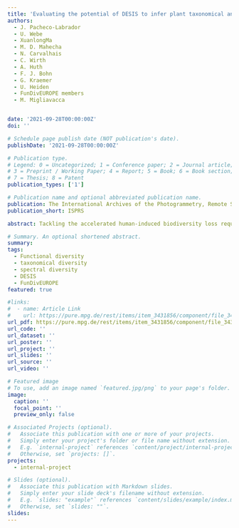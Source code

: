```yaml
---
title: 'Evaluating the potential of DESIS to infer plant taxonomical and functional diversities in European forests'
authors:
  - J. Pacheco-Labrador
  - U. Webe
  - XuanlongMa
  - M. D. Mahecha
  - N. Carvalhais
  - C. Wirth
  - A. Huth
  - F. J. Bohn
  - G. Kraemer
  - U. Heiden
  - FunDivEUROPE members
  - M. Migliavacca


date: '2021-09-28T00:00:00Z'
doi: ''

# Schedule page publish date (NOT publication's date).
publishDate: '2021-09-28T00:00:00Z'

# Publication type.
# Legend: 0 = Uncategorized; 1 = Conference paper; 2 = Journal article;
# 3 = Preprint / Working Paper; 4 = Report; 5 = Book; 6 = Book section;
# 7 = Thesis; 8 = Patent
publication_types: ['1']

# Publication name and optional abbreviated publication name.
publication: The International Archives of the Photogrammetry, Remote Sensing and Spatial Information Science
publication_short: ISPRS

abstract: Tackling the accelerated human-induced biodiversity loss requires tools able to map biodiversity and its changes globally. Remote sensing (RS) offers unique capabilities of characterizing Earth surfaces; therefore, it could map plant biodiversity continuously and globally. This approach is supported by the Spectral Variation Hypothesis (SVH), which states that spectra and species (taxonomic and trait) diversities are linked through environmental heterogeneity. In this work, we evaluate the capability of the DESIS hyperspectral imager to capture plant diversity patterns as measured in dedicated plots of the network FunDivEUROPE. We computed functional and taxonomical diversity metrics from field taxonomic, structural, and foliar measurements in vegetation plots sampled in Spain and Romania. In addition, we also computed functional diversity metrics both from the DESIS reflectance factors and from vegetation parameters estimated via inversion of a radiative transfer model. Results showed that only metrics computed from spectral reflectance were able to capture taxonomic variability in the area. However, the lack of sensitivity was related to the insufficient plot size and the lack of spatial match between remote sensing and field data, but also the differences between the information contained in the field traits and remote sensing data, and the potential uncertainties in the remote estimates of vegetation parameters. Thus, while DESIS showed some sensitivity to plant diversity, further efforts are needed to deploy suitable biodiversity evaluation and validation plots and networks that support the development of biodiversity remote sensing products.

# Summary. An optional shortened abstract.
summary: 
tags:
  - Functional diversity
  - taxonomical diversity
  - spectral diversity
  - DESIS
  - FunDivEUROPE
featured: true

#links:
#  - name: Article Link
#    url: https://pure.mpg.de/rest/items/item_3431856/component/file_3431857/content
url_pdf: https://pure.mpg.de/rest/items/item_3431856/component/file_3431857/content
url_code: ''
url_dataset: ''
url_poster: ''
url_project: ''
url_slides: ''
url_source: ''
url_video: ''

# Featured image
# To use, add an image named `featured.jpg/png` to your page's folder.
image:
  caption: ''
  focal_point: ''
  preview_only: false

# Associated Projects (optional).
#   Associate this publication with one or more of your projects.
#   Simply enter your project's folder or file name without extension.
#   E.g. `internal-project` references `content/project/internal-project/index.md`.
#   Otherwise, set `projects: []`.
projects:
  - internal-project

# Slides (optional).
#   Associate this publication with Markdown slides.
#   Simply enter your slide deck's filename without extension.
#   E.g. `slides: "example"` references `content/slides/example/index.md`.
#   Otherwise, set `slides: ""`.
slides:
---
```

